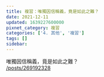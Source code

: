 ```yaml
---
title: 複習：唯獨因信稱義，竟是如此之難？
date: 2021-12-11
updated: 1639227600000
pixnet_category: 複習
categories: ['4. 其他', '複習']
tags: []
sidebar: 
---
```


<p>唯獨因信稱義，竟是如此之難？<br/>
<a href="/posts/269192328" target="_blank">/posts/269192328</a></p>
<p> </p>
